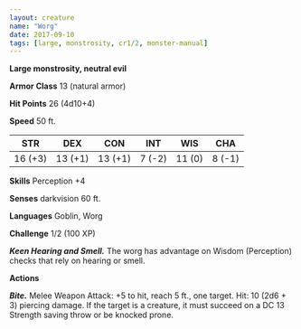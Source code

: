 ```yaml
---
layout: creature
name: "Worg"
date: 2017-09-10
tags: [large, monstrosity, cr1/2, monster-manual]
---
```


**Large monstrosity, neutral evil**

**Armor Class** 13 (natural armor)

**Hit Points** 26 (4d10+4)

**Speed** 50 ft.

|   STR   |   DEX   |   CON   |   INT   |   WIS   |   CHA   |
|:-----:|:-----:|:-----:|:-----:|:-----:|:-----:|
| 16 (+3) | 13 (+1) | 13 (+1) | 7 (-2) | 11 (0) | 8 (-1) |

**Skills** Perception +4

**Senses** darkvision 60 ft.

**Languages** Goblin, Worg

**Challenge** 1/2 (100 XP)

***Keen Hearing and Smell.*** The worg has advantage on Wisdom (Perception) checks that rely on hearing or smell.

**Actions**

***Bite.*** Melee Weapon Attack: +5 to hit, reach 5 ft., one target. Hit: 10 (2d6 + 3) piercing damage. If the target is a creature, it must succeed on a DC 13 Strength saving throw or be knocked prone.

